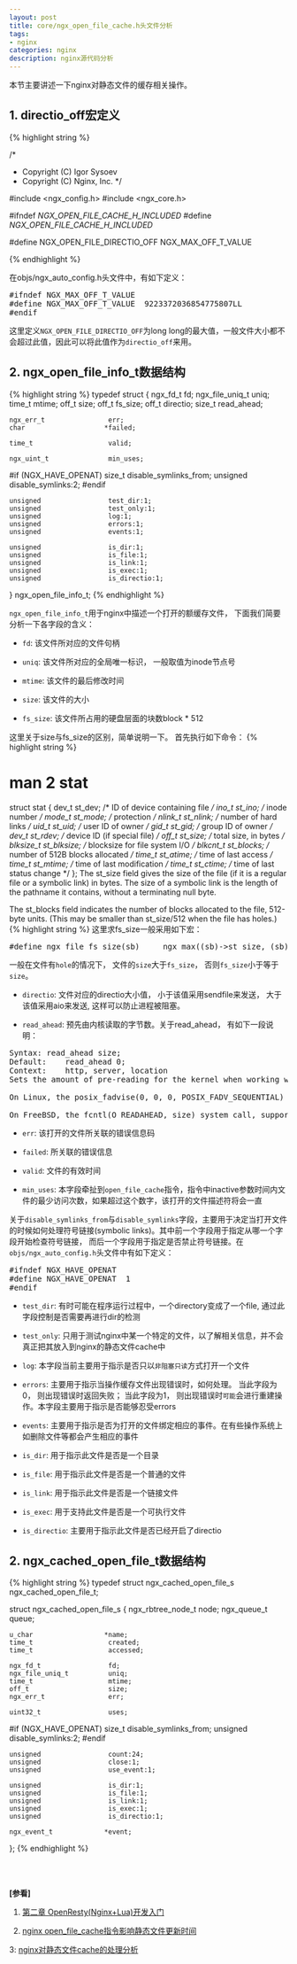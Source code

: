```yaml
---
layout: post
title: core/ngx_open_file_cache.h头文件分析
tags:
- nginx
categories: nginx
description: nginx源代码分析
---
```



本节主要讲述一下nginx对静态文件的缓存相关操作。


<!-- more -->


## 1. directio_off宏定义
{% highlight string %}

/*
 * Copyright (C) Igor Sysoev
 * Copyright (C) Nginx, Inc.
 */


#include <ngx_config.h>
#include <ngx_core.h>


#ifndef _NGX_OPEN_FILE_CACHE_H_INCLUDED_
#define _NGX_OPEN_FILE_CACHE_H_INCLUDED_


#define NGX_OPEN_FILE_DIRECTIO_OFF  NGX_MAX_OFF_T_VALUE

{% endhighlight %}

在objs/ngx_auto_config.h头文件中，有如下定义：
<pre>
#ifndef NGX_MAX_OFF_T_VALUE
#define NGX_MAX_OFF_T_VALUE  9223372036854775807LL
#endif
</pre>
这里定义```NGX_OPEN_FILE_DIRECTIO_OFF```为long long的最大值，一般文件大小都不会超过此值，因此可以将此值作为```directio_off```来用。




## 2. ngx_open_file_info_t数据结构
{% highlight string %}
typedef struct {
    ngx_fd_t                 fd;
    ngx_file_uniq_t          uniq;
    time_t                   mtime;
    off_t                    size;
    off_t                    fs_size;
    off_t                    directio;
    size_t                   read_ahead;

    ngx_err_t                err;
    char                    *failed;

    time_t                   valid;

    ngx_uint_t               min_uses;

#if (NGX_HAVE_OPENAT)
    size_t                   disable_symlinks_from;
    unsigned                 disable_symlinks:2;
#endif

    unsigned                 test_dir:1;
    unsigned                 test_only:1;
    unsigned                 log:1;
    unsigned                 errors:1;
    unsigned                 events:1;

    unsigned                 is_dir:1;
    unsigned                 is_file:1;
    unsigned                 is_link:1;
    unsigned                 is_exec:1;
    unsigned                 is_directio:1;
} ngx_open_file_info_t;
{% endhighlight %}

```ngx_open_file_info_t```用于nginx中描述一个打开的额缓存文件， 下面我们简要分析一下各字段的含义：

* ```fd```: 该文件所对应的文件句柄

* ```uniq```: 该文件所对应的全局唯一标识， 一般取值为inode节点号

* ```mtime```: 该文件的最后修改时间

* ```size```: 该文件的大小

* ```fs_size```: 该文件所占用的硬盘层面的块数block * 512

这里关于size与fs_size的区别，简单说明一下。 首先执行如下命令：
{% highlight string %}
# man 2 stat

struct stat {
   dev_t     st_dev;     /* ID of device containing file */
   ino_t     st_ino;     /* inode number */
   mode_t    st_mode;    /* protection */
   nlink_t   st_nlink;   /* number of hard links */
   uid_t     st_uid;     /* user ID of owner */
   gid_t     st_gid;     /* group ID of owner */
   dev_t     st_rdev;    /* device ID (if special file) */
   off_t     st_size;    /* total size, in bytes */
   blksize_t st_blksize; /* blocksize for file system I/O */
   blkcnt_t  st_blocks;  /* number of 512B blocks allocated */
   time_t    st_atime;   /* time of last access */
   time_t    st_mtime;   /* time of last modification */
   time_t    st_ctime;   /* time of last status change */
};
The st_size field gives the size of the file (if it is a regular file or a symbolic link) in bytes.  The size of a symbolic
link is the length of the  pathname it contains, without a terminating null byte.

The st_blocks field indicates the number of blocks allocated to the file, 512-byte units.  (This may be smaller than st_size/512 
when the file has holes.)
{% highlight string %}
这里求fs_size一般采用如下宏：
<pre>
#define ngx_file_fs_size(sb)     ngx_max((sb)->st_size, (sb)->st_blocks * 512)
</pre>
一般在文件有```hole```的情况下， 文件的```size```大于```fs_size```， 否则```fs_size```小于等于```size```。


* ```directio```: 文件对应的directio大小值， 小于该值采用sendfile来发送， 大于该值采用aio来发送, 这样可以防止进程被阻塞。

* ```read_ahead```: 预先由内核读取的字节数。关于read_ahead， 有如下一段说明：
<pre>
Syntax:	read_ahead size;
Default:	read_ahead 0;
Context:	http, server, location
Sets the amount of pre-reading for the kernel when working with file.

On Linux, the posix_fadvise(0, 0, 0, POSIX_FADV_SEQUENTIAL) system call is used, and so the size parameter is ignored.

On FreeBSD, the fcntl(O_READAHEAD, size) system call, supported since FreeBSD 9.0-CURRENT, is used. FreeBSD 7 has to be patched.
</pre>

* ```err```: 该打开的文件所关联的错误信息码

* ```failed```: 所关联的错误信息

* ```valid```: 文件的有效时间

* ```min_uses```: 本字段牵扯到```open_file_cache```指令，指令中inactive参数时间内文件的最少访问次数，如果超过这个数字，该打开的文件描述符将会一直

关于```disable_symlinks_from```与```disable_symlinks```字段，主要用于决定当打开文件的时候如何处理符号链接(symbolic links)。其中前一个字段用于指定从哪一个字段开始检查符号链接， 而后一个字段用于指定是否禁止符号链接。在```objs/ngx_auto_config.h```头文件中有如下定义：
<pre>
#ifndef NGX_HAVE_OPENAT
#define NGX_HAVE_OPENAT  1
#endif
</pre>

* ```test_dir```: 有时可能在程序运行过程中，一个directory变成了一个file, 通过此字段控制是否需要再进行dir的检测

* ```test_only```: 只用于测试nginx中某一个特定的文件，以了解相关信息，并不会真正把其放入到nginx的静态文件cache中

* ```log```: 本字段当前主要用于指示是否只以```非阻塞只读```方式打开一个文件

* ```errors```: 主要用于指示当操作缓存文件出现错误时，如何处理。 当此字段为0， 则出现错误时返回失败； 当此字段为1， 则出现错误时```可能```会进行重建操作。本字段主要用于指示是否能够忍受errors

* ```events```: 主要用于指示是否为打开的文件绑定相应的事件。在有些操作系统上如删除文件等都会产生相应的事件

* ```is_dir```: 用于指示此文件是否是一个目录

* ```is_file```: 用于指示此文件是否是一个普通的文件

* ```is_link```: 用于指示此文件是否是一个链接文件

* ```is_exec```: 用于支持此文件是否是一个可执行文件

* ```is_directio```: 主要用于指示此文件是否已经开启了directio

## 2. ngx_cached_open_file_t数据结构 
{% highlight string %}
typedef struct ngx_cached_open_file_s  ngx_cached_open_file_t;

struct ngx_cached_open_file_s {
    ngx_rbtree_node_t        node;
    ngx_queue_t              queue;

    u_char                  *name;
    time_t                   created;
    time_t                   accessed;

    ngx_fd_t                 fd;
    ngx_file_uniq_t          uniq;
    time_t                   mtime;
    off_t                    size;
    ngx_err_t                err;

    uint32_t                 uses;

#if (NGX_HAVE_OPENAT)
    size_t                   disable_symlinks_from;
    unsigned                 disable_symlinks:2;
#endif

    unsigned                 count:24;
    unsigned                 close:1;
    unsigned                 use_event:1;

    unsigned                 is_dir:1;
    unsigned                 is_file:1;
    unsigned                 is_link:1;
    unsigned                 is_exec:1;
    unsigned                 is_directio:1;

    ngx_event_t             *event;
};
{% endhighlight %}


<br />
<br />

**[参看]**

1. [第二章 OpenResty(Nginx+Lua)开发入门](http://jinnianshilongnian.iteye.com/blog/2186448)

2. [nginx open_file_cache指令影响静态文件更新时间](https://www.cnblogs.com/sunsweet/p/3338684.html)

3: [nginx对静态文件cache的处理分析](https://blog.csdn.net/weiyuefei/article/details/35782523)

<br />
<br />
<br />

